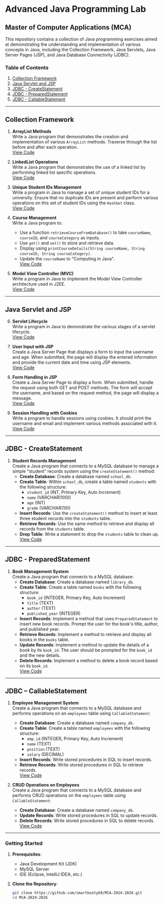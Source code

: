 # Advanced Java Programming Lab

## Master of Computer Applications (MCA)

This repository contains a collection of Java programming exercises aimed at demonstrating the understanding and implementation of various concepts in Java, including the Collection Framework, Java Servlets, Java Server Pages (JSP), and Java Database Connectivity (JDBC). 

### Table of Contents
1. [Collection Framework](#collection-framework)
2. [Java Servlet and JSP](#java-servlet-and-jsp)
3. [JDBC - CreateStatement](#jdbc---createstatement)
4. [JDBC - PreparedStatement](#jdbc---preparedstatement)
5. [JDBC - CallableStatement](#jdbc---callablestatement)

---

## Collection Framework

1. **ArrayList Methods**  
   Write a Java program that demonstrates the creation and implementation of various `ArrayList` methods. Traverse through the list before and after each operation.  
   [View Code](https://github.com/smartbooty69/MCA-2024-2026/blob/main/Semester%20I/Advance%20JAVA/Collection%20Framework/Prog01/prog01.java)

2. **LinkedList Operations**  
   Write a Java program that demonstrates the use of a linked list by performing linked list specific operations.  
   [View Code](https://github.com/smartbooty69/MCA-2024-2026/blob/main/Semester%20I/Advance%20JAVA/Collection%20Framework/Prog02/prog02.java)

3. **Unique Student IDs Management**  
   Write a program in Java to manage a set of unique student IDs for a university. Ensure that no duplicate IDs are present and perform various operations on this set of student IDs using the `HashSet` class.  
   [View Code](https://github.com/smartbooty69/MCA-2024-2026/blob/main/Semester%20I/Advance%20JAVA/Collection%20Framework/Prog03/prog03.java)

4. **Course Management**  
   Write a Java program to:
   - Use a function `retrieveCourseFromDatabase()` to take `courseName`, `courseID`, and `courseCategory` as inputs.
   - Use `get()` and `set()` to store and retrieve data.
   - Display using `printCourseDetails(String courseName, String courseID, String courseCategory)`.
   - Update the `courseName` to "Computing in Java".  
   [View Code](https://github.com/smartbooty69/MCA-2024-2026/blob/main/Semester%20I/Advance%20JAVA/Collection%20Framework/Prog04/prog04.java)

5. **Model View Controller (MVC)**  
   Write a program in Java to implement the Model View Controller architecture used in J2EE.  
   [View Code](https://github.com/smartbooty69/MCA-2024-2026/blob/main/Semester%20I/Advance%20JAVA/Collection%20Framework/Prog05/prog05.java)

---

## Java Servlet and JSP

6. **Servlet Lifecycle**  
   Write a program in Java to demonstrate the various stages of a servlet lifecycle.  
   [View Code](path/to/ServletLifecycle.java)

7. **User Input with JSP**  
   Create a Java Server Page that displays a form to input the username and age. When submitted, the page will display the entered information and provide the current date and time using JSP elements.  
   [View Code](path/to/UserInputJSP.jsp)

8. **Form Handling in JSP**  
   Create a Java Server Page to display a form. When submitted, handle the request using both GET and POST methods. The form will accept the username, and based on the request method, the page will display a message.  
   [View Code](path/to/FormHandlingJSP.jsp)

9. **Session Handling with Cookies**  
   Write a program to handle sessions using cookies. It should print the username and email and implement various methods associated with it.  
   [View Code](path/to/CookieSessionHandling.java)

---

## JDBC - CreateStatement

1. **Student Records Management**  
   Create a Java program that connects to a MySQL database to manage a simple "student" records system using the `createStatement()` method:
   - **Create Database**: Create a database named `school_db`.
   - **Create Table**: Within `school_db`, create a table named `students` with the following structure:
     - `student_id` (INT, Primary Key, Auto Increment)
     - `name` (VARCHAR(100))
     - `age` (INT)
     - `grade` (VARCHAR(10))
   - **Insert Records**: Use the `createStatement()` method to insert at least three student records into the `students` table.
   - **Retrieve Records**: Use the same method to retrieve and display all records from the `students` table.
   - **Drop Table**: Write a statement to drop the `students` table to clean up.  
   [View Code](path/to/StudentRecordsManagement.java)

---

## JDBC - PreparedStatement

1. **Book Management System**  
   Create a Java program that connects to a MySQL database:
   - **Create Database**: Create a database named `library_db`.
   - **Create Table**: Create a table named `books` with the following structure:
     - `book_id` (INTEGER, Primary Key, Auto Increment)
     - `title` (TEXT)
     - `author` (TEXT)
     - `published_year` (INTEGER)
   - **Insert Records**: Implement a method that uses `PreparedStatement` to insert new book records. Prompt the user for the book's title, author, and published year.
   - **Retrieve Records**: Implement a method to retrieve and display all books in the `books` table.
   - **Update Records**: Implement a method to update the details of a book by its `book_id`. The user should be prompted for the `book_id` and the new details.
   - **Delete Records**: Implement a method to delete a book record based on its `book_id`.  
   [View Code](path/to/BookManagementSystem.java)

---

## JDBC – CallableStatement

1. **Employee Management System**  
   Create a Java program that connects to a MySQL database and performs operations on an `employees` table using `CallableStatement`:
   - **Create Database**: Create a database named `company_db`.
   - **Create Table**: Create a table named `employees` with the following structure:
     - `emp_id` (INTEGER, Primary Key, Auto Increment)
     - `name` (TEXT)
     - `position` (TEXT)
     - `salary` (DECIMAL)
   - **Insert Records**: Write stored procedures in SQL to insert records.
   - **Retrieve Records**: Write stored procedures in SQL to retrieve records.  
   [View Code](path/to/EmployeeManagementSystem.java)

2. **CRUD Operations on Employees**  
   Create a Java program that connects to a MySQL database and performs CRUD operations on the `employees` table using `CallableStatement`:
   - **Create Database**: Create a database named `company_db`.
   - **Update Records**: Write stored procedures in SQL to update records.
   - **Delete Records**: Write stored procedures in SQL to delete records.  
   [View Code](path/to/EmployeeCRUDOperations.java)

---

### Getting Started

1. **Prerequisites**: 
   - Java Development Kit (JDK)
   - MySQL Server
   - IDE (Eclipse, IntelliJ IDEA, etc.)

2. **Clone the Repository**:
   ```bash
   git clone https://github.com/smartbooty69/MCA-2024-2026.git
   cd MCA-2024-2026
